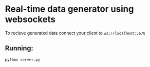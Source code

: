 # Real-time data generator using websockets

To recieve generated data connect your client to `ws://localhost:5678`

## Running:
```bash
python server.py
```